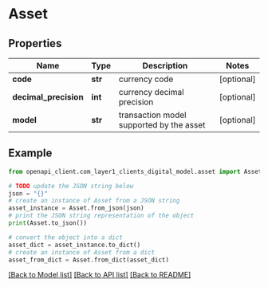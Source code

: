 # Asset


## Properties

Name | Type | Description | Notes
------------ | ------------- | ------------- | -------------
**code** | **str** | currency code | [optional] 
**decimal_precision** | **int** | currency decimal precision | [optional] 
**model** | **str** | transaction model supported by the asset | [optional] 

## Example

```python
from openapi_client.com_layer1_clients_digital_model.asset import Asset

# TODO update the JSON string below
json = "{}"
# create an instance of Asset from a JSON string
asset_instance = Asset.from_json(json)
# print the JSON string representation of the object
print(Asset.to_json())

# convert the object into a dict
asset_dict = asset_instance.to_dict()
# create an instance of Asset from a dict
asset_from_dict = Asset.from_dict(asset_dict)
```
[[Back to Model list]](../README.md#documentation-for-models) [[Back to API list]](../README.md#documentation-for-api-endpoints) [[Back to README]](../README.md)


